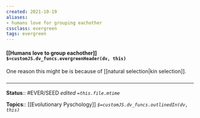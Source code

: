 ```yaml
---
created: 2021-10-19
aliases:
- humans love for grouping eachother
cssclass: evergreen
tags: evergreen
---
```

#### [[Humans love to group eachother]] `$=customJS.dv_funcs.evergreenHeader(dv, this)`

One reason this might be is because of [[natural selection|kin selection]].

### <hr class="footnote"/>

**Status**:: #EVER/SEED
*edited `=this.file.mtime`*

**Topics**:: [[Evolutionary Pyschology]]
*`$=customJS.dv_funcs.outlinedIn(dv, this)`*


